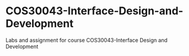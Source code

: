# COS30043-Interface-Design-and-Development
Labs and assignment for course COS30043-Interface Design and Development
